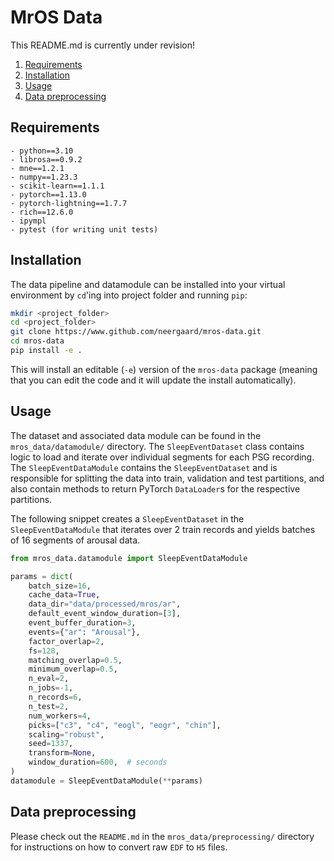 # MrOS Data

This README.md is currently under revision!

1. [Requirements](#requirements)
2. [Installation](#installation)
3. [Usage](#usage)
4. [Data preprocessing](#data-preprocessing)

## Requirements
```
- python==3.10
- librosa==0.9.2
- mne==1.2.1
- numpy==1.23.3
- scikit-learn==1.1.1
- pytorch==1.13.0
- pytorch-lightning==1.7.7
- rich==12.6.0
- ipympl
- pytest (for writing unit tests)
```

## Installation
The data pipeline and datamodule can be installed into your virtual environment by `cd`'ing into project folder and running `pip`:
```bash
mkdir <project_folder>
cd <project_folder>
git clone https://www.github.com/neergaard/mros-data.git
cd mros-data
pip install -e .
```
This will install an editable (`-e`) version of the `mros-data` package (meaning that you can edit the code and it will update the install automatically).

## Usage
The dataset and associated data module can be found in the `mros_data/datamodule/` directory.
The `SleepEventDataset` class contains logic to load and iterate over individual segments for each PSG recording.
The `SleepEventDataModule` contains the `SleepEventDataset` and is responsible for splitting the data into train, validation and test partitions, and also contain methods to return PyTorch `DataLoader`s for the respective partitions.

The following snippet creates a `SleepEventDataset` in the `SleepEventDataModule` that iterates over 2 train records and yields batches of 16 segments of arousal data.
```python
from mros_data.datamodule import SleepEventDataModule

params = dict(
    batch_size=16,
    cache_data=True,
    data_dir="data/processed/mros/ar",
    default_event_window_duration=[3],
    event_buffer_duration=3,
    events={"ar": "Arousal"},
    factor_overlap=2,
    fs=128,
    matching_overlap=0.5,
    minimum_overlap=0.5,
    n_eval=2,
    n_jobs=-1,
    n_records=6,
    n_test=2,
    num_workers=4,
    picks=["c3", "c4", "eogl", "eogr", "chin"],
    scaling="robust",
    seed=1337,
    transform=None,
    window_duration=600,  # seconds
)
datamodule = SleepEventDataModule(**params)
```

## Data preprocessing
Please check out the `README.md` in the `mros_data/preprocessing/` directory for instructions on how to convert raw `EDF` to `H5` files.

